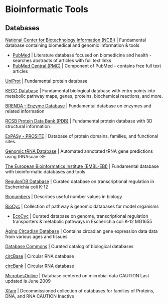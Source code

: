 # Bioinformatic Tools

## Databases
[National Center for Biotechnology Information (NCBI)](https://www.ncbi.nlm.nih.gov/) | Fundamental database containing biomedical and genomic information & tools
   - [PubMed](https://pubmed.ncbi.nlm.nih.gov/) | Literature database focused on biomedicine and health - searches abstracts of articles with full text links
   - [PubMed Central (PMC)](https://www.ncbi.nlm.nih.gov/pmc/) | Component of PubMed - contains free full text articles

[UniProt](https://www.uniprot.org/) | Fundamental protein database

[KEGG Database](https://www.genome.jp/kegg/) | Fundamental biological database with entry points into metabolic pathway maps, genes, proteins, biochemical reactions, and more.

[BRENDA - Enzyme Database](https://www.brenda-enzymes.org/) | Fundamental database on enzymes and related information

[RCSB Protein Data Bank (PDB)](https://www.rcsb.org/) | Fundamental protein database with 3D structural information

[ExPASy - PROSITE](https://prosite.expasy.org/) | Database of protein domains, families, and functional sites.

[Genomic tRNA Database](http://lowelab.ucsc.edu/GtRNAdb/) | Automated annotated tRNA gene predictions using tRNAscan-SE

[The European Bioinformatics Institute (EMBL-EBI)](https://www.ebi.ac.uk/) | Fundamental database with bioinformatic databases and tools

[RegulonDB Database](https://regulondb.ccg.unam.mx/ ) | Curated database on transcriptional regulation in Escherichia coli K-12

[Bionumbers](https://bionumbers.hms.harvard.edu/search.aspx) | Describes useful number values in biology

[BioCyc](https://biocyc.org) | Collection of pathway & genomic databases for model organisms
   - [EcoCyc](https://ecocyc.org/) | Curated database on genome, transcriptional regulation transporters & metabolic pathways in Escherichia coli K-12 MG1655

[Aging Circadian Database](https://circaage.shinyapps.io/circaage/) | Contains circadian gene expression data data from various ages and tissues

[Database Commons](https://ngdc.cncb.ac.cn/databasecommons/) | Curated catalog of biological databases

[circBase](http://www.circbase.org/) | Circular RNA database

[circBank](http://www.circbank.cn/index.html ) | Circular RNA database

[MicrobesOnline](http://www.microbesonline.org/ ) | Database centered on microbial data CAUTION Last updated is June 2009

[Xfam](http://xfam.org/ ) | Decommissioned collection of databases for families of Proteins, DNA, and RNA CAUTION Inactive
